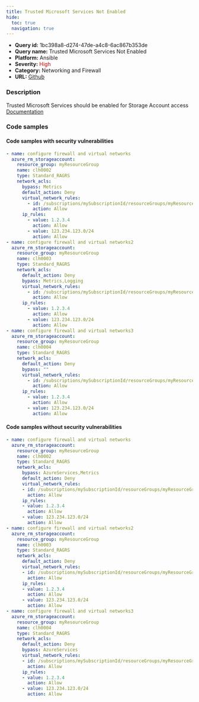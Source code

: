 ```yaml
---
title: Trusted Microsoft Services Not Enabled
hide:
  toc: true
  navigation: true
---
```


<style>
  .highlight .hll {
    background-color: #ff171742;
  }
  .md-content {
    max-width: 1100px;
    margin: 0 auto;
  }
</style>

-   **Query id:** 1bc398a8-d274-47de-a4c8-6ac867b353de
-   **Query name:** Trusted Microsoft Services Not Enabled
-   **Platform:** Ansible
-   **Severity:** <span style="color:#C00">High</span>
-   **Category:** Networking and Firewall
-   **URL:** [Github](https://github.com/Checkmarx/kics/tree/master/assets/queries/ansible/azure/trusted_microsoft_services_not_enabled)

### Description
Trusted Microsoft Services should be enabled for Storage Account access<br>
[Documentation](https://docs.ansible.com/ansible/latest/collections/azure/azcollection/azure_rm_storageaccount_module.html#parameter-network_acls/bypass)

### Code samples
#### Code samples with security vulnerabilities
```yaml title="Positive test num. 1 - yaml file" hl_lines="24 40 7"
- name: configure firewall and virtual networks
  azure_rm_storageaccount:
    resource_group: myResourceGroup
    name: clh0002
    type: Standard_RAGRS
    network_acls:
      bypass: Metrics
      default_action: Deny
      virtual_network_rules:
        - id: /subscriptions/mySubscriptionId/resourceGroups/myResourceGroup/providers/Microsoft.Network/virtualNetworks/myVnet/subnets/mySubnet
          action: Allow
      ip_rules:
        - value: 1.2.3.4
          action: Allow
        - value: 123.234.123.0/24
          action: Allow
- name: configure firewall and virtual networks2
  azure_rm_storageaccount:
    resource_group: myResourceGroup
    name: clh0003
    type: Standard_RAGRS
    network_acls:
      default_action: Deny
      bypass: Metrics,Logging
      virtual_network_rules:
        - id: /subscriptions/mySubscriptionId/resourceGroups/myResourceGroup/providers/Microsoft.Network/virtualNetworks/myVnet/subnets/mySubnet
          action: Allow
      ip_rules:
        - value: 1.2.3.4
          action: Allow
        - value: 123.234.123.0/24
          action: Allow
- name: configure firewall and virtual networks3
  azure_rm_storageaccount:
    resource_group: myResourceGroup
    name: clh0004
    type: Standard_RAGRS
    network_acls:
      default_action: Deny
      bypass: ""
      virtual_network_rules:
        - id: /subscriptions/mySubscriptionId/resourceGroups/myResourceGroup/providers/Microsoft.Network/virtualNetworks/myVnet/subnets/mySubnet
          action: Allow
      ip_rules:
        - value: 1.2.3.4
          action: Allow
        - value: 123.234.123.0/24
          action: Allow

```


#### Code samples without security vulnerabilities
```yaml title="Negative test num. 1 - yaml file"
- name: configure firewall and virtual networks
  azure_rm_storageaccount:
    resource_group: myResourceGroup
    name: clh0002
    type: Standard_RAGRS
    network_acls:
      bypass: AzureServices,Metrics
      default_action: Deny
      virtual_network_rules:
      - id: /subscriptions/mySubscriptionId/resourceGroups/myResourceGroup/providers/Microsoft.Network/virtualNetworks/myVnet/subnets/mySubnet
        action: Allow
      ip_rules:
      - value: 1.2.3.4
        action: Allow
      - value: 123.234.123.0/24
        action: Allow
- name: configure firewall and virtual networks2
  azure_rm_storageaccount:
    resource_group: myResourceGroup
    name: clh0003
    type: Standard_RAGRS
    network_acls:
      default_action: Deny
      virtual_network_rules:
      - id: /subscriptions/mySubscriptionId/resourceGroups/myResourceGroup/providers/Microsoft.Network/virtualNetworks/myVnet/subnets/mySubnet
        action: Allow
      ip_rules:
      - value: 1.2.3.4
        action: Allow
      - value: 123.234.123.0/24
        action: Allow
- name: configure firewall and virtual networks3
  azure_rm_storageaccount:
    resource_group: myResourceGroup
    name: clh0004
    type: Standard_RAGRS
    network_acls:
      default_action: Deny
      bypass: AzureServices
      virtual_network_rules:
      - id: /subscriptions/mySubscriptionId/resourceGroups/myResourceGroup/providers/Microsoft.Network/virtualNetworks/myVnet/subnets/mySubnet
        action: Allow
      ip_rules:
      - value: 1.2.3.4
        action: Allow
      - value: 123.234.123.0/24
        action: Allow

```
